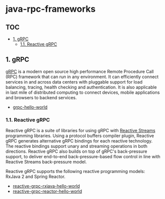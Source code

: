 # java-rpc-frameworks <!-- omit in toc -->

## TOC <!-- omit in toc -->

- [1. gRPC](#1-grpc)
  - [1.1. Reactive gRPC](#11-reactive-grpc)

## 1. gRPC

[gRPC](https://grpc.io/) is a modern open source high performance Remote Procedure Call (RPC) framework that can run in any environment. It can efficiently connect services in and across data centers with pluggable support for load balancing, tracing, health checking and authentication. It is also applicable in last mile of distributed computing to connect devices, mobile applications and browsers to backend services.

- [grpc-hello-world](./grpc-hello-world)

### 1.1. Reactive gRPC

Reactive gRPC is a suite of libraries for using gRPC with [Reactive Streams](http://www.reactive-streams.org/) programming libraries. Using a protocol buffers compiler plugin, Reactive gRPC generates alternative gRPC bindings for each reactive technology. The reactive bindings support unary and streaming operations in both directions. Reactive gRPC also builds on top of gRPC's back-pressure support, to deliver end-to-end back-pressure-based flow control in line with Reactive Streams back-pressure model.

Reactive gRPC supports the following reactive programming models: RxJava 2 and Spring Reactor.

- [reactive-grpc-rxjava-hello-world](./reactive-grpc-rxjava-hello-world)
- [reactive-grpc-reactor-hello-world](./reactive-grpc-reactor-hello-world)
